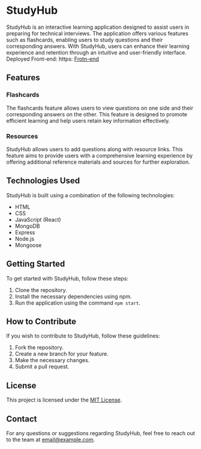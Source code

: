 # StudyHub

StudyHub is an interactive learning application designed to assist users in preparing for technical interviews. The application offers various features such as flashcards, enabling users to study questions and their corresponding answers. With StudyHub, users can enhance their learning experience and retention through an intuitive and user-friendly interface.
Deployed Front-end: https: <a  href="https://flash-card-study-hub.netlify.app/" target="_blank">Frotn-end</a>

## Features

### Flashcards

The flashcards feature allows users to view questions on one side and their corresponding answers on the other. This feature is designed to promote efficient learning and help users retain key information effectively.

### Resources

StudyHub allows users to add questions along with resource links. This feature aims to provide users with a comprehensive learning experience by offering additional reference materials and sources for further exploration.

## Technologies Used

StudyHub is built using a combination of the following technologies:

- HTML
- CSS
- JavaScript (React)
- MongoDB
- Express
- Node.js
- Mongoose

## Getting Started

To get started with StudyHub, follow these steps:

1. Clone the repository.
2. Install the necessary dependencies using npm.
3. Run the application using the command `npm start`.

## How to Contribute

If you wish to contribute to StudyHub, follow these guidelines:

1. Fork the repository.
2. Create a new branch for your feature.
3. Make the necessary changes.
4. Submit a pull request.

## License

This project is licensed under the [MIT License](https://opensource.org/licenses/MIT).

## Contact

For any questions or suggestions regarding StudyHub, feel free to reach out to the team at [email@example.com](mailto:email@example.com).
